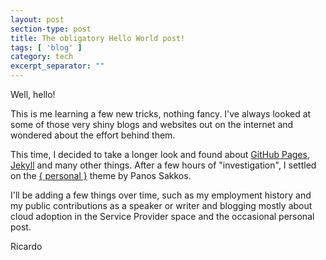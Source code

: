 ```yaml
---
layout: post
section-type: post
title: The obligatory Hello World post!
tags: [ 'blog' ]
category: tech
excerpt_separator: ""
---
```


Well, hello!

This is me learning a few new tricks, nothing fancy. I've always looked at some of those very shiny blogs and websites out on the internet and wondered about the effort behind them.  

This time, I decided to take a longer look and found about [GitHub Pages][1], [Jekyll][2] and many other things.
After a few hours of "investigation", I settled on the [{ personal }][3] theme by Panos Sakkos.  

I'll be adding a few things over time, such as my employment history and my public contributions as a speaker or writer and blogging mostly about cloud adoption in the Service Provider space and the occasional personal post.  

Ricardo

[1]: https://pages.github.com/
[2]: https://jekyllrb.com
[3]: https://github.com/PanosSakkos/personal-jekyll-theme